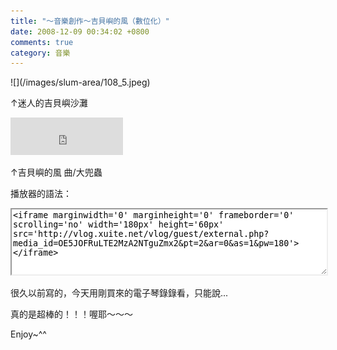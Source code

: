 ```yaml
---
title: "～音樂創作～吉貝嶼的風（數位化）"
date: 2008-12-09 00:34:02 +0800
comments: true
category: 音樂
---
```

<p>![](/images/slum-area/108_5.jpeg)</p><p>&uarr;迷人的吉貝嶼沙灘</p><p><iframe marginwidth="0" marginheight="0" src="http://vlog.xuite.net/vlog/guest/external.php?media_id=OE5JOFRuLTE2MzA2NTguZmx2&amp;pt=2&amp;ar=0&amp;as=1&amp;pw=180" scrolling="no" width="180" frameborder="0" height="60"></iframe></p><p>&uarr;吉貝嶼的風 曲/大兜蟲</p><p>播放器的語法：</p><p><textarea style="border: 2px inset; overflow: hidden; height: 100px; width: 500px;" onfocus="this.select()" onmouseover="this.focus()"><iframe marginwidth='0' marginheight='0' frameborder='0' scrolling='no' width='180px' height='60px' src='http://vlog.xuite.net/vlog/guest/external.php?media_id=OE5JOFRuLTE2MzA2NTguZmx2&pt=2&ar=0&as=1&pw=180'></iframe></textarea></p><p>很久以前寫的，今天用剛買來的電子琴錄錄看，只能說...</p><p>真的是超棒的！！！喔耶～～～</p><p>Enjoy~^^</p>
